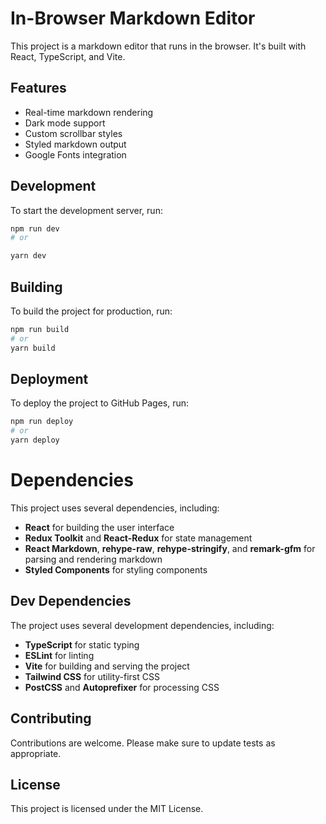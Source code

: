 # In-Browser Markdown Editor

This project is a markdown editor that runs in the browser. It's built with React, TypeScript, and Vite.

## Features

- Real-time markdown rendering
- Dark mode support
- Custom scrollbar styles
- Styled markdown output
- Google Fonts integration

## Development

To start the development server, run:

```sh
npm run dev
# or

yarn dev
```

## Building

To build the project for production, run:

```sh
npm run build
# or
yarn build
```

## Deployment

To deploy the project to GitHub Pages, run:

```sh
npm run deploy
# or
yarn deploy
```

# Dependencies

This project uses several dependencies, including:

- **React** for building the user interface
- **Redux Toolkit** and **React-Redux** for state management
- **React Markdown**, **rehype-raw**, **rehype-stringify**, and **remark-gfm** for parsing and rendering markdown
- **Styled Components** for styling components

## Dev Dependencies

The project uses several development dependencies, including:

- **TypeScript** for static typing
- **ESLint** for linting
- **Vite** for building and serving the project
- **Tailwind CSS** for utility-first CSS
- **PostCSS** and **Autoprefixer** for processing CSS

## Contributing

Contributions are welcome. Please make sure to update tests as appropriate.

## License

This project is licensed under the MIT License.
